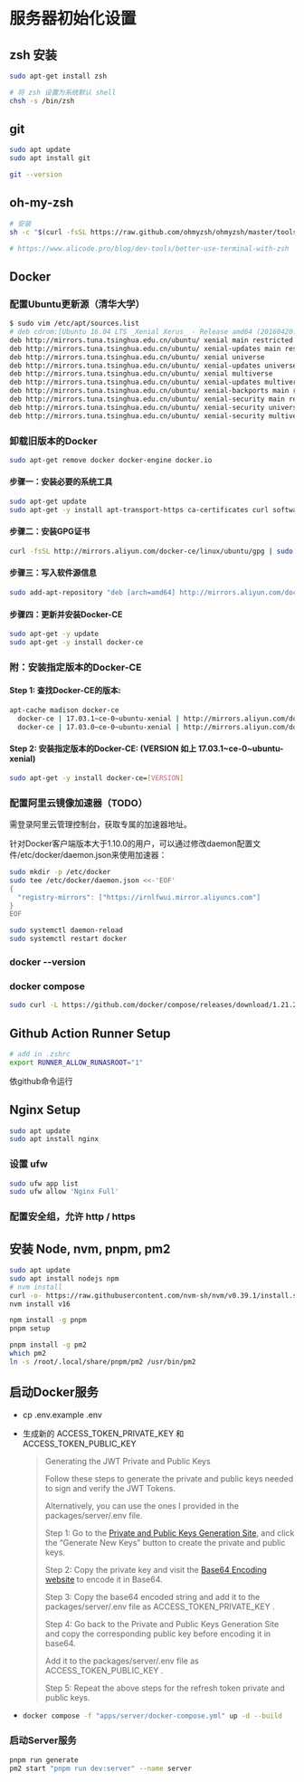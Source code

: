 # 服务器初始化设置

## zsh 安装

```bash
sudo apt-get install zsh

# 将 zsh 设置为系统默认 shell
chsh -s /bin/zsh 
```

## git

```bash
sudo apt update
sudo apt install git

git --version
```

## oh-my-zsh

```bash
# 安装
sh -c "$(curl -fsSL https://raw.github.com/ohmyzsh/ohmyzsh/master/tools/install.sh)"

# https://www.alicode.pro/blog/dev-tools/better-use-terminal-with-zsh
```

## Docker

### 配置Ubuntu更新源（清华大学）
```bash
$ sudo vim /etc/apt/sources.list
# deb cdrom:[Ubuntu 16.04 LTS _Xenial Xerus_ - Release amd64 (20160420.1)]/ xenial main restricted
deb http://mirrors.tuna.tsinghua.edu.cn/ubuntu/ xenial main restricted
deb http://mirrors.tuna.tsinghua.edu.cn/ubuntu/ xenial-updates main restricted
deb http://mirrors.tuna.tsinghua.edu.cn/ubuntu/ xenial universe
deb http://mirrors.tuna.tsinghua.edu.cn/ubuntu/ xenial-updates universe
deb http://mirrors.tuna.tsinghua.edu.cn/ubuntu/ xenial multiverse
deb http://mirrors.tuna.tsinghua.edu.cn/ubuntu/ xenial-updates multiverse
deb http://mirrors.tuna.tsinghua.edu.cn/ubuntu/ xenial-backports main restricted universe multiverse
deb http://mirrors.tuna.tsinghua.edu.cn/ubuntu/ xenial-security main restricted
deb http://mirrors.tuna.tsinghua.edu.cn/ubuntu/ xenial-security universe
deb http://mirrors.tuna.tsinghua.edu.cn/ubuntu/ xenial-security multiverse
```

### 卸载旧版本的Docker
```bash
sudo apt-get remove docker docker-engine docker.io
```

#### 步骤一：安装必要的系统工具
```bash
sudo apt-get update
sudo apt-get -y install apt-transport-https ca-certificates curl software-properties-common
```
#### 步骤二：安装GPG证书
```bash
curl -fsSL http://mirrors.aliyun.com/docker-ce/linux/ubuntu/gpg | sudo apt-key add -
```
#### 步骤三：写入软件源信息

```bash
sudo add-apt-repository "deb [arch=amd64] http://mirrors.aliyun.com/docker-ce/linux/ubuntu $(lsb_release -cs) stable"
```
#### 步骤四：更新并安装Docker-CE
```bash
sudo apt-get -y update
sudo apt-get -y install docker-ce
```

### 附：安装指定版本的Docker-CE
#### Step 1: 查找Docker-CE的版本:
```bash
apt-cache madison docker-ce
  docker-ce | 17.03.1~ce-0~ubuntu-xenial | http://mirrors.aliyun.com/docker-ce/linux/ubuntu xenial/stable amd64 Packages
  docker-ce | 17.03.0~ce-0~ubuntu-xenial | http://mirrors.aliyun.com/docker-ce/linux/ubuntu xenial/stable amd64 Packages
```

#### Step 2: 安装指定版本的Docker-CE: (VERSION 如上 17.03.1~ce-0~ubuntu-xenial)
```bash
sudo apt-get -y install docker-ce=[VERSION]
```

### 配置阿里云镜像加速器（TODO）
需登录阿里云管理控制台，获取专属的加速器地址。

针对Docker客户端版本大于1.10.0的用户，可以通过修改daemon配置文件/etc/docker/daemon.json来使用加速器：
```bash
sudo mkdir -p /etc/docker
sudo tee /etc/docker/daemon.json <<-'EOF'
{
  "registry-mirrors": ["https://irnlfwui.mirror.aliyuncs.com"]
}
EOF
```
```bash
sudo systemctl daemon-reload
sudo systemctl restart docker
```

### docker --version

### docker compose

```bash
sudo curl -L https://github.com/docker/compose/releases/download/1.21.2/docker-compose-`uname -s`-`uname -m` -o /usr/local/bin/docker-compose
```

## Github Action Runner Setup

```bash
# add in .zshrc
export RUNNER_ALLOW_RUNASROOT="1"
```
依github命令运行

## Nginx Setup

```bash
sudo apt update
sudo apt install nginx
```

### 设置 ufw

```bash
sudo ufw app list
sudo ufw allow 'Nginx Full'
```

### 配置安全组，允许 http / https

## 安装 Node, nvm, pnpm, pm2
```bash
sudo apt update
sudo apt install nodejs npm
# nvm install
curl -o- https://raw.githubusercontent.com/nvm-sh/nvm/v0.39.1/install.sh | bash
nvm install v16

npm install -g pnpm
pnpm setup

pnpm install -g pm2
which pm2
ln -s /root/.local/share/pnpm/pm2 /usr/bin/pm2
```

## 启动Docker服务

- cp .env.example .env

- 生成新的 ACCESS_TOKEN_PRIVATE_KEY 和 ACCESS_TOKEN_PUBLIC_KEY
  > Generating the JWT Private and Public Keys
  >
  > Follow these steps to generate the private and public keys needed to sign and verify the JWT Tokens.
  > 
  > Alternatively, you can use the ones I provided in the packages/server/.env file.
  > 
  > Step 1: Go to the [Private and Public Keys Generation Site](https://travistidwell.com/jsencrypt/demo/), and click the “Generate New Keys” button to create the private and public keys.
  > 
  > Step 2: Copy the private key and visit the [Base64 Encoding website](https://www.base64encode.org/) to encode it in Base64.
  > 
  > Step 3: Copy the base64 encoded string and add it to the packages/server/.env file as ACCESS_TOKEN_PRIVATE_KEY .
  > 
  > Step 4: Go back to the Private and Public Keys Generation Site and copy the corresponding public key before encoding it in base64.
  > 
  > Add it to the packages/server/.env file as ACCESS_TOKEN_PUBLIC_KEY .
  > 
  > Step 5: Repeat the above steps for the refresh token private and public keys.
- 
  ```bash
  docker compose -f "apps/server/docker-compose.yml" up -d --build
  ```

### 启动Server服务
  ```bash
  pnpm run generate
  pm2 start "pnpm run dev:server" --name server
  ```
